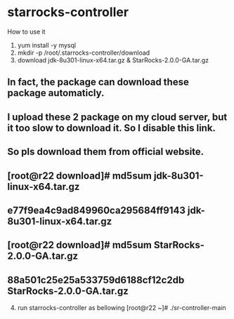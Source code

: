 # starrocks-controller

How to use it
1. yum install -y mysql
2. mkdir -p /root/.starrocks-controller/download
3. download jdk-8u301-linux-x64.tar.gz & StarRocks-2.0.0-GA.tar.gz 
## In fact, the package can download these package automaticly. 
## I upload these 2 package on my cloud server, but it too slow to download it. So I disable this link.
## So pls download them from official website. 
## [root@r22 download]# md5sum jdk-8u301-linux-x64.tar.gz
## e77f9ea4c9ad849960ca295684ff9143  jdk-8u301-linux-x64.tar.gz
## [root@r22 download]# md5sum StarRocks-2.0.0-GA.tar.gz
## 88a501c25e25a533759d6188cf12c2db  StarRocks-2.0.0-GA.tar.gz
4. run starrocks-controller as bellowing
[root@r22 ~]# ./sr-controller-main
